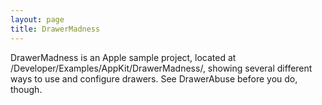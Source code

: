 ```yaml
---
layout: page
title: DrawerMadness
---
```


DrawerMadness is an Apple sample project, located at /Developer/Examples/AppKit/DrawerMadness/, showing several different ways to use and configure drawers. See DrawerAbuse before you do, though.

